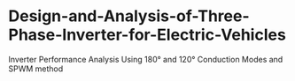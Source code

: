 # Design-and-Analysis-of-Three-Phase-Inverter-for-Electric-Vehicles
Inverter Performance Analysis Using 180° and 120° Conduction Modes and SPWM method
